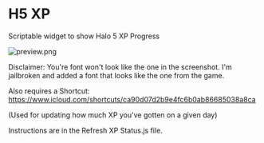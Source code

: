 # H5 XP
Scriptable widget to show Halo 5 XP Progress

![preview.png](https://github.com/sac396/H5-XP/blob/main/preview.png?raw=true)

Disclaimer: You're font won't look like the one in the screenshot. I'm jailbroken and added a font that looks like the one from the game.

Also requires a Shortcut:
https://www.icloud.com/shortcuts/ca90d07d2b9e4fc6b0ab86685038a8ca

(Used for updating how much XP you've gotten on a given day)

Instructions are in the Refresh XP Status.js file.
